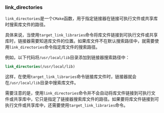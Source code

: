 ### link_directories
`link_directories`是一个`CMake`函数，用于指定链接器在链接可执行文件或共享库时搜索库文件的路径。

具体来说，当使用`target_link_libraries`命令将库文件链接到可执行文件或共享库时，链接器需要知道库文件的位置。如果库文件不在默认搜索路径中，就需要使用`link_directories`命令指定库文件的搜索路径。

例如，以下代码将`/usr/local/lib`目录添加到链接器搜索路径中：
```cmake
link_directories(/usr/local/lib)
```
这样，在使用`target_link_libraries`命令链接库文件时，链接器就会在`/usr/local/lib`目录中搜索库文件。

需要注意的是，使用`link_directories`命令并不会自动将库文件链接到可执行文件或共享库中，它只是指定了链接器搜索库文件的路径。如果要将库文件链接到可执行文件或共享库中，还需要使用`target_link_libraries`命令。

